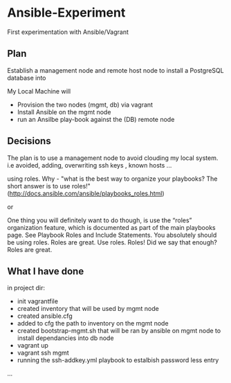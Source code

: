 # Ansible-Experiment
First experimentation with Ansible/Vagrant

## Plan
Establish a management node and remote host node to install a PostgreSQL database into

My Local Machine will 
* Provision the two nodes (mgmt, db) via vagrant
* Install Ansible on the mgmt node
* run an Ansilbe play-book against the (DB) remote node
 

## Decisions 
The plan is to use a management node to avoid clouding my local system. i.e avoided, adding, overwriting ssh keys , known hosts ...

using roles. Why - "what is the best way to organize your playbooks? The short answer is to use roles!"
(http://docs.ansible.com/ansible/playbooks_roles.html)

or 

One thing you will definitely want to do though, is use the “roles” organization feature, which is documented as part of the main playbooks page. See Playbook Roles and Include Statements. You absolutely should be using roles. Roles are great. Use roles. Roles! Did we say that enough? Roles are great.

## What I have done
in project dir:
* init vagrantfile
* created inventory that will be used by mgmt node
* created ansible.cfg
 * added to cfg the path to inventory on the mgmt node
* created bootstrap-mgmt.sh that will be ran by ansible on mgmt node to install dependancies into db node 
* vagrant up
* vagrant ssh mgmt
* running the ssh-addkey.yml playbook to estalbish password less entry 

...
